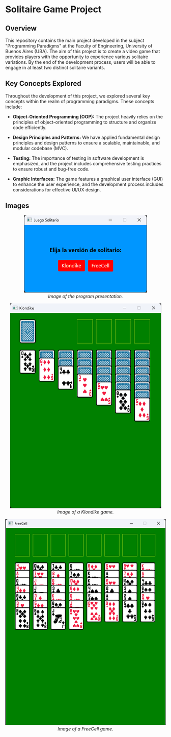 # Solitaire Game Project

## Overview

This repository contains the main project developed in the subject "Programming Paradigms" at the Faculty of Engineering, University of Buenos Aires (UBA). The aim of this project is to create a video game that provides players with the opportunity to experience various solitaire variations. By the end of the development process, users will be able to engage in at least two distinct solitaire variants.

## Key Concepts Explored

Throughout the development of this project, we explored several key concepts within the realm of programming paradigms. These concepts include:

- **Object-Oriented Programming (OOP):** The project heavily relies on the principles of object-oriented programming to structure and organize code efficiently.

- **Design Principles and Patterns:** We have applied fundamental design principles and design patterns to ensure a scalable, maintainable, and modular codebase (MVC).

- **Testing:** The importance of testing in software development is emphasized, and the project includes comprehensive testing practices to ensure robust and bug-free code.

- **Graphic Interfaces:** The game features a graphical user interface (GUI) to enhance the user experience, and the development process includes considerations for effective UI/UX design.



## Images
<p align="center">
  <img src="Images/Presentacion.png" alt="Presentation">
  <br>
  <em>Image of the program presentation.</em>
</p>

<p align="center">
  <img src="Images/Klondike.png" alt="Klondike Variant">
  <br>
  <em>Image of a Klondike game.</em>
</p>

<p align="center">
  <img src="Images/FreeCell.png" alt="FreeCell Variant">
  <br>
  <em>Image of a FreeCell game.</em>
</p>
